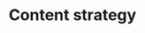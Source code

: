 ---
layout: post
title:  "Content strategy"
day:    "Thu, May 12"
time:   "11 AM - 1 PM"
meta:   "Previously we talked about content first methodology. In this lecture we learn how to plan the content strategy because the role of the designer in this field is getting constantly more important"
current: true
---